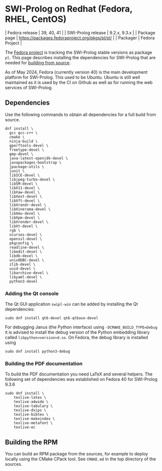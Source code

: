 # SWI-Prolog on Redhat (Fedora, RHEL, CentOS)

| Fedora release | 39, 40, 41 |
| SWI-Prolog release | 9.2.x, 9.3.x |
| Package page | https://packages.fedoraproject.org/pkgs/pl/pl/ |
| Packager | Fedora Project |

The [Fedora project](https://fedoraproject.org/) is tracking the
SWI-Prolog stable versions as package `pl`.  This page describes
installing the dependencies for SWI-Prolog that are needed for
[building from source](<unix.md>).

As of May 2024, Fedora (currently version 40) is the main development
platform for SWI-Prolog.  This used to be Ubuntu.  Ubuntu is still well
maintained as it is used by the CI on Github as well as for running the
web services of SWI-Prolog.


## Dependencies

Use the following commands to obtain all dependencies for a full build
from source.

```
dnf install \
  gcc gcc-c++ \
  cmake \
  ninja-build \
  gperftools-devel \
  freetype-devel \
  gmp-devel \
  java-latest-openjdk-devel \
  javapackages-bootstrap \
  jpackage-utils \
  junit \
  libICE-devel \
  libjpeg-turbo-devel \
  libSM-devel \
  libX11-devel \
  libXaw-devel \
  libXext-devel \
  libXft-devel \
  libXrandr-devel \
  libXinerama-devel \
  libXmu-devel \
  libXpm-devel \
  libXrender-devel \
  libXt-devel \
  rgb \
  ncurses-devel \
  openssl-devel \
  pkgconfig \
  readline-devel \
  libedit-devel \
  libdb-devel \
  unixODBC-devel \
  zlib-devel \
  uuid-devel \
  libarchive-devel \
  libyaml-devel \
  python3-devel
```

### Adding the Qt console

The Qt GUI application `swipl-win` can  be   added  by installing the Qt
dependencies:

```
sudo dnf install qt6-devel qt6-qtbase-devel
```


For debugging Janus (the Python interface) using
``-DCMAKE_BUILD_TYPE=Debug`` it is advised to install the debug
version of the Python embedding library called
``libpython<version>d.so``.  On Fedora, the debug library is installed
using

```
sudo dnf install python3-debug
```

### Building the PDF documentation

To build the PDF documentation you need LaTeX and several helpers.  The
following set of dependencies was established on Fedora 40 for SWI-Prolog
9.3.6

```
sudo dnf install \
	texlive-latex \
	texlive-a4wide \
	texlive-tabulary \
	texlive-dvips \
	texlive-bibtex \
	texlive-makeindex \
	texlive-metafont \
	texlive-ec
```


## Building the RPM

You can build an RPM package  from   the  sources, for example to deploy
locally using the CMake CPack tool. See  `CMAKE.md` in the top directory
of the sources.
